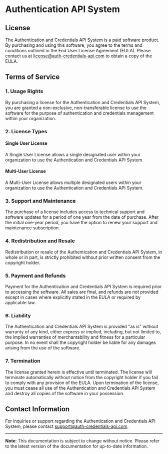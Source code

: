 # Authentication API System

## License

The Authentication and Credentials API System is a paid software product. By purchasing and using this software, you agree to the terms and conditions outlined in the End User License Agreement (EULA). Please contact us at [license@auth-credentials-api.com](mailto:license@auth-credentials-api.com) to obtain a copy of the EULA.

## Terms of Service

### 1. Usage Rights

By purchasing a license for the Authentication and Credentials API System, you are granted a non-exclusive, non-transferable license to use the software for the purpose of authentication and credentials management within your organization.

### 2. License Types

#### Single User License

A Single User License allows a single designated user within your organization to use the Authentication and Credentials API System.

#### Multi-User License

A Multi-User License allows multiple designated users within your organization to use the Authentication and Credentials API System.

### 3. Support and Maintenance

The purchase of a license includes access to technical support and software updates for a period of one year from the date of purchase. After the initial one-year period, you have the option to renew your support and maintenance subscription.

### 4. Redistribution and Resale

Redistribution or resale of the Authentication and Credentials API System, in whole or in part, is strictly prohibited without prior written consent from the copyright holder.

### 5. Payment and Refunds

Payment for the Authentication and Credentials API System is required prior to accessing the software. All sales are final, and refunds are not provided except in cases where explicitly stated in the EULA or required by applicable law.

### 6. Liability

The Authentication and Credentials API System is provided "as is" without warranty of any kind, either express or implied, including, but not limited to, the implied warranties of merchantability and fitness for a particular purpose. In no event shall the copyright holder be liable for any damages arising from the use of the software.

### 7. Termination

The license granted herein is effective until terminated. The license will terminate automatically without notice from the copyright holder if you fail to comply with any provision of the EULA. Upon termination of the license, you must cease all use of the Authentication and Credentials API System and destroy all copies of the software in your possession.

## Contact Information

For inquiries or support regarding the Authentication and Credentials API System, please contact [support@auth-credentials-api.com](mailto:support@auth-credentials-api.com).

---

**Note**: This documentation is subject to change without notice. Please refer to the latest version of the documentation for up-to-date information.
